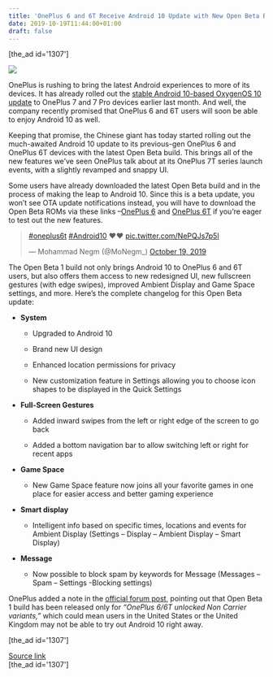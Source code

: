 ```yaml
---
title: 'OnePlus 6 and 6T Receive Android 10 Update with New Open Beta Build'
date: 2019-10-19T11:44:00+01:00
draft: false
---
```


\[the\_ad id='1307'\]  
  

  
![](https://beebom.com/wp-content/uploads/2018/10/10-Best-OnePlus-6T-Cases-and-Covers-You-Can-Buy.jpg)

OnePlus is rushing to bring the latest Android experiences to more of its devices. It has already rolled out the [stable Android 10-based OxygenOS 10 update](https://beebom.com/android-10-oxygen-os-10-rolling-out-oneplus-7-pro/) to OnePlus 7 and 7 Pro devices earlier last month. And well, the company recently promised that OnePlus 6 and 6T users will soon be able to enjoy Android 10 as well.  

Keeping that promise, the Chinese giant has today started rolling out the much-awaited Android 10 update to its previous-gen OnePlus 6 and OnePlus 6T devices with the latest Open Beta build. This brings all of the new features we’ve seen OnePlus talk about at its OnePlus 7T series launch events, with a slightly revamped and snappy UI.  

Some users have already downloaded the latest Open Beta build and in the process of making the leap to Android 10. Since this is a beta update, you won’t see OTA update notifications instead, you will have to download the Open Beta ROMs via these links –[OnePlus 6](https://oxygenos.oneplus.net/OnePlus6Oxygen_22_OTA_060_all_1910081733_f1563bcedbf94488.zip) and [OnePlus 6T](https://oxygenos.oneplus.net/OnePlus6TOxygen_41_OTA_060_all_1910081734_759171f133294ef4.zip) if you’re eager to test out the new features.  

>   
> 
> [#oneplus6t](https://twitter.com/hashtag/oneplus6t?src=hash&ref_src=twsrc%5Etfw) [#Android10](https://twitter.com/hashtag/Android10?src=hash&ref_src=twsrc%5Etfw) ❤️❤️ [pic.twitter.com/NePQJs7p5l](https://t.co/NePQJs7p5l)  
> 
> — Mohammad Negm (@MoNegm\_) [October 19, 2019](https://twitter.com/MoNegm_/status/1185478495650091008?ref_src=twsrc%5Etfw)

  

The Open Beta 1 build not only brings Android 10 to OnePlus 6 and 6T users, but also offers them access to new redesigned UI, new fullscreen gestures (with edge swipes), improved Ambient Display and Game Space settings, and more. Here’s the complete changelog for this Open Beta update:  

*   **System**  
    *   Upgraded to Android 10
      
    *   Brand new UI design
      
    *   Enhanced location permissions for privacy
      
    *   New customization feature in Settings allowing you to choose icon shapes to be displayed in the Quick Settings
      
    
  

*   **Full-Screen Gestures**  
    *   Added inward swipes from the left or right edge of the screen to go back
      
    *   Added a bottom navigation bar to allow switching left or right for recent apps
      
    
  

*   **Game Space**  
    *   New Game Space feature now joins all your favorite games in one place for easier access and better gaming experience
      
    
  
*   **Smart display**  
    *   Intelligent info based on specific times, locations and events for Ambient Display (Settings – Display – Ambient Display – Smart Display)
      
    
  
*   **Message**  
    *   Now possible to block spam by keywords for Message (Messages – Spam – Settings -Blocking settings)
      
    
  

OnePlus added a note in the [official forum post](https://forums.oneplus.com/threads/oxygenos-android-10-open-beta-1-for-the-oneplus-6-and-oneplus-6t.1120323/), pointing out that Open Beta 1 build has been released only for _“OnePlus 6/6T unlocked Non Carrier variants,”_ which could mean users in the United States or the United Kingdom may not be able to try out Android 10 right away.  

  
\[the\_ad id='1307'\]  
  
[Source link](https://beebom.com/oneplus-6-6t-android-10-update-beta/)  
\[the\_ad id='1307'\]